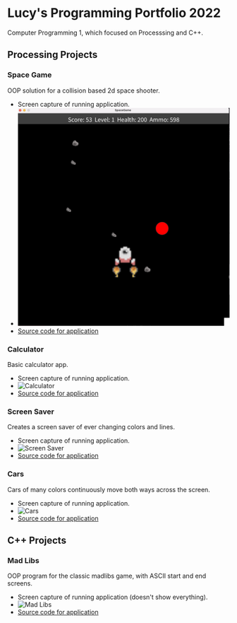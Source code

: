 # Lucy's Programming Portfolio 2022
Computer Programming 1, which focused on Processsing and C++. 

## Processing Projects

### Space Game
OOP solution for a collision based 2d space shooter.
* Screen capture of running application.
* ![SpaceGame](https://github.com/lucystarks/Lportfolio/blob/gh-pages/SGImage/SGImage.png?raw=true)
* [Source code for application](https://github.com/lucystarks/Lportfolio/blob/gh-pages/SRC/SpaceGame.zip)

### Calculator
Basic calculator app.
* Screen capture of running application.
* ![Calculator](https://user-images.githubusercontent.com/89112469/170097041-6f22a8c1-cf8f-4df8-850e-e8813a8da1ca.png)
* [Source code for application](https://github.com/lucystarks/Lportfolio/files/8764982/calculator_2.zip)

### Screen Saver
Creates a screen saver of ever changing colors and lines. 
* Screen capture of running application.
* ![Screen Saver](https://user-images.githubusercontent.com/89112469/170097678-9a993b82-968b-4cb9-aec1-b2ac16ac5e06.png)
* [Source code for application](https://github.com/lucystarks/Lportfolio/files/8765003/ScreenSaver.pde.zip)

### Cars
Cars of many colors continuously move both ways across the screen.
* Screen capture of running application.
* ![Cars](https://user-images.githubusercontent.com/89112469/170101590-656e393d-6248-40a3-9f54-7881429f3b60.png)
* [Source code for application](https://github.com/lucystarks/Lportfolio/files/8765139/Cars.zip)

## C++ Projects

### Mad Libs
OOP program for the classic madlibs game, with ASCII start and end screens.
* Screen capture of running application (doesn't show everything).
* ![Mad Libs](https://user-images.githubusercontent.com/89112469/170540068-7ce6cbb3-e6ba-42c8-811f-aae352858182.png)
* [Source code for application](https://github.com/lucystarks/Lportfolio/files/8780814/MadLibs.3.zip)
